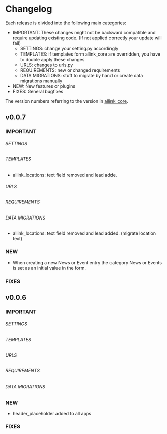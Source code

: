 # Changelog

Each release is divided into the following main categories:

- IMPORTANT: These changes might not be backward compatible and require updating existing code. (If not applied correctly your update will fail)
    - SETTINGS: change your setting.py accordingly
    - TEMPLATES: if templates form allink_core are overridden, you have to double apply these changes
    - URLS: changes to urls.py
    - REQUIREMENTS: new or changed requirements
    - DATA MIGRATIONS: stuff to migrate by hand or create data migrations manually
- NEW: New features or plugins
- FIXES: General bugfixes

The version numbers referring to the version in [allink_core](git@github.com/allink/allink-core.git).


## v0.0.7

### IMPORTANT

###### SETTINGS

###### TEMPLATES
- allink_locations: text field removed and lead adde.

###### URLS

###### REQUIREMENTS

###### DATA MIGRATIONS
- allink_locations: text field removed and lead added. (migrate location text)

### NEW
- When creating a new News or Event entry the category News or Events is set as an initial value in the form.

### FIXES


## v0.0.6

### IMPORTANT

###### SETTINGS

###### TEMPLATES

###### URLS

###### REQUIREMENTS

###### DATA MIGRATIONS

### NEW
- header_placeholder added to all apps

### FIXES
